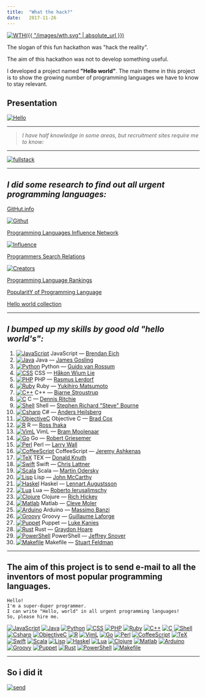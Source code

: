 ```yaml
---
title:  "What the hack?"
date:   2017-11-26
---
```

[![WTH]({{ "/images/wth.svg" | absolute_url }})][WTH]

The slogan of this fun hackathon was "hack the reality".

The aim of this hackathon was not to develop something useful.

I developed a project named **"Hello world"**.
The main theme in this project is to show the growing number of programming languages we have to know to stay relevant.

## Presentation

[![Hello](https://github.com/dmlaziuk/helloworld/raw/master/presentation/hello.png)][HelloWorld]

----
>_I have half knowledge in some areas, but recruitment sites require me to know:_
----

[![fullstack](https://github.com/dmlaziuk/helloworld/raw/master/presentation/fullstack.png)][fullstack]

----
_I did some research to find out all urgent programming languages:_
----

[GitHut.info][Githut]

[![Githut](https://github.com/dmlaziuk/helloworld/raw/master/rank/Githut.png)][Githut]

[Programming Languages Influence Network][Influence]

[![Influence](https://github.com/dmlaziuk/helloworld/raw/master/rank/lang_influence.jpg)][Influence]

[Programmers Search Relations][Creators]

[![Creators](https://github.com/dmlaziuk/helloworld/raw/master/rank/lang_creators.jpg)][Creators]

[Programming Language Rankings](https://dev.by/lenta/tags/рейтинг%20языков%20программирования)

[PopularitY of Programming Language](https://pypl.github.io/PYPL.html)

[Hello world collection](https://helloworldcollection.github.io)

----
_I bumped up my skills by good old "hello world's":_
----

1. [![JavaScript](https://github.com/dmlaziuk/helloworld/raw/master/images/JavaScript.png)](https://developer.mozilla.org/en-US/docs/Web/JavaScript/Guide/Introduction) JavaScript
 — [Brendan Eich](https://en.wikipedia.org/wiki/Brendan_Eich)
2. [![Java](https://github.com/dmlaziuk/helloworld/raw/master/images/Java.png)](https://docs.oracle.com/javase/tutorial/getStarted/application/index.html) Java
 — [James Gosling](https://en.wikipedia.org/wiki/James_Gosling)
3. [![Python](https://github.com/dmlaziuk/helloworld/raw/master/images/Python.png)](https://wiki.python.org/moin/SimplePrograms) Python
 — [Guido van Rossum](https://en.wikipedia.org/wiki/Guido_van_Rossum)
4. [![CSS](https://github.com/dmlaziuk/helloworld/raw/master/images/CSS.png)](http://www.css3-tutorial.net/introduction/hello-css-world/) CSS
 — [Håkon Wium Lie](https://en.wikipedia.org/wiki/Håkon_Wium_Lie)
5. [![PHP](https://github.com/dmlaziuk/helloworld/raw/master/images/PHP.png)](https://www.w3schools.com/php/php_syntax.asp) PHP
 — [Rasmus Lerdorf](https://en.wikipedia.org/wiki/Rasmus_Lerdorf)
6. [![Ruby](https://github.com/dmlaziuk/helloworld/raw/master/images/Ruby.png)](https://www.ruby-lang.org/en/documentation/quickstart/) Ruby
 — [Yukihiro Matsumoto](https://en.wikipedia.org/wiki/Yukihiro_Matsumoto)
7. [![C++](https://github.com/dmlaziuk/helloworld/raw/master/images/Cpp.png)](https://en.wikibooks.org/wiki/C%2B%2B_Programming/Examples/Hello_world) C++
 — [Bjarne Stroustrup](https://en.wikipedia.org/wiki/Bjarne_Stroustrup)
8. [![C](https://github.com/dmlaziuk/helloworld/raw/master/images/C.png)](https://en.wikipedia.org/wiki/%22Hello,_World!%22_program) C
 — [Dennis Ritchie](https://en.wikipedia.org/wiki/Dennis_Ritchie)
9. [![Shell](https://github.com/dmlaziuk/helloworld/raw/master/images/Shell.png)](https://www.shellscript.sh/first.html) Shell
 — [Stephen Richard "Steve" Bourne](https://en.wikipedia.org/wiki/Stephen_R._Bourne)
10. [![Csharp](https://github.com/dmlaziuk/helloworld/raw/master/images/Csharp.png)](https://docs.microsoft.com/en-us/dotnet/csharp/programming-guide/inside-a-program/hello-world-your-first-program) C#
 — [Anders Hejlsberg](https://en.wikipedia.org/wiki/Anders_Hejlsberg)
11. [![ObjectiveC](https://github.com/dmlaziuk/helloworld/raw/master/images/ObjectiveC.png)](https://www.journaldev.com/9512/objective-c-hello-world-tutorial) Objective C
 — [Brad Cox](https://en.wikipedia.org/wiki/Brad_Cox)
12. [![R](https://github.com/dmlaziuk/helloworld/raw/master/images/R.png)](https://www.r-project.org) R
 — [Ross Ihaka](https://en.wikipedia.org/wiki/Ross_Ihaka)
13. [![VimL](https://github.com/dmlaziuk/helloworld/raw/master/images/VimL.png)](http://www.vim.org) VimL
 — [Bram Moolenaar](https://en.wikipedia.org/wiki/Bram_Moolenaar)
14. [![Go](https://github.com/dmlaziuk/helloworld/raw/master/images/Go.png)](https://tour.golang.org/welcome/1) Go
 — [Robert Griesemer](https://github.com/griesemer)
15. [![Perl](https://github.com/dmlaziuk/helloworld/raw/master/images/Perl.png)](https://www.perl.org/learn.html) Perl
 — [Larry Wall](https://en.wikipedia.org/wiki/Larry_Wall)
16. [![CoffeeScript](https://github.com/dmlaziuk/helloworld/raw/master/images/CoffeeScript.png)](http://coffeescript.org) CoffeeScript
 — [Jeremy Ashkenas](https://github.com/jashkenas)
17. [![TeX](https://github.com/dmlaziuk/helloworld/raw/master/images/TEX.png)](https://www.latex-project.org/about/) TEX
 — [Donald Knuth](https://en.wikipedia.org/wiki/Donald_Knuth)
18. [![Swift](https://github.com/dmlaziuk/helloworld/raw/master/images/Swift.png)](https://developer.apple.com/library/content/documentation/Swift/Conceptual/Swift_Programming_Language/GuidedTour.html) Swift
 — [Chris Lattner](https://en.wikipedia.org/wiki/Chris_Lattner)
19. [![Scala](https://github.com/dmlaziuk/helloworld/raw/master/images/Scala.png)](https://www.scala-lang.org/documentation/getting-started.html) Scala
 — [Martin Odersky](https://en.wikipedia.org/wiki/Martin_Odersky)
20. [![Lisp](https://github.com/dmlaziuk/helloworld/raw/master/images/Lisp.png)](https://www.gnu.org/software/emacs/manual/html_node/elisp/index.html) Lisp
 — [John McCarthy](https://en.wikipedia.org/wiki/John_McCarthy_(computer_scientist))
21. [![Haskel](https://github.com/dmlaziuk/helloworld/raw/master/images/Haskell.png)](https://wiki.haskell.org/Haskell_in_5_steps) Haskel
 — [Lennart Augustsson](https://en.wikipedia.org/wiki/Lennart_Augustsson)
22. [![Lua](https://github.com/dmlaziuk/helloworld/raw/master/images/Lua.png)](http://www.lua.org/pil/1.html) Lua
 — [Roberto Ierusalimschy](https://en.wikipedia.org/wiki/Roberto_Ierusalimschy)
23. [![Clojure](https://github.com/dmlaziuk/helloworld/raw/master/images/Clojure.png)](https://clojure.org/about/functional_programming) Clojure
 — [Rich Hickey](https://github.com/richhickey)
24. [![Matlab](https://github.com/dmlaziuk/helloworld/raw/master/images/Matlab.png)](https://www.mathworks.com/help/coder/examples/hello-world.html) Matlab
 — [Cleve Moler](https://en.wikipedia.org/wiki/Cleve_Moler)
25. [![Arduino](https://github.com/dmlaziuk/helloworld/raw/master/images/Arduino.png)](https://www.arduino.cc/en/Tutorial/HelloWorld) Arduino
 — [Massimo Banzi](https://www.ted.com/talks/massimo_banzi_how_arduino_is_open_sourcing_imagination)
26. [![Groovy](https://github.com/dmlaziuk/helloworld/raw/master/images/Groovy.png)](http://groovy-lang.org/syntax.html) Groovy
 — [Guillaume Laforge](https://github.com/glaforge)
27. [![Puppet](https://github.com/dmlaziuk/helloworld/raw/master/images/Puppet.png)](https://puppet.com/docs/puppet/5.0/quick_start_helloworld.html) Puppet
 — [Luke Kanies](https://puppet.com/company/leadership/luke-kanies)
28. [![Rust](https://github.com/dmlaziuk/helloworld/raw/master/images/Rust.png)](https://doc.rust-lang.org/1.1.0/book/hello-world.html) Rust
 — [Graydon Hoare](https://github.com/graydon)
29. [![PowerShell](https://github.com/dmlaziuk/helloworld/raw/master/images/PowerShell.png)](https://technet.microsoft.com/en-us/library/bb963733.aspx) PowerShell
 — [Jeffrey Snover](https://en.wikipedia.org/wiki/Jeffrey_Snover)
30. [![Makefile](https://github.com/dmlaziuk/helloworld/raw/master/images/Makefile.png)](http://pubs.opengroup.org/onlinepubs/9699919799/utilities/make.html) Makefile
 — [Stuart Feldman](https://en.wikipedia.org/wiki/Stuart_Feldman)

----
The aim of this project is to send e-mail to all the inventors of most popular programming languages.
----

```
Hello!
I'm a super-duper programmer.
I can write "Hello, world" in all urgent programming languages!
So, please hire me.
```
[![JavaScript](https://github.com/dmlaziuk/helloworld/raw/master/images/JavaScript.png)](https://developer.mozilla.org/en-US/docs/Web/JavaScript/Guide/Introduction)
[![Java](https://github.com/dmlaziuk/helloworld/raw/master/images/Java.png)](https://docs.oracle.com/javase/tutorial/getStarted/application/index.html)
[![Python](https://github.com/dmlaziuk/helloworld/raw/master/images/Python.png)](https://wiki.python.org/moin/SimplePrograms)
[![CSS](https://github.com/dmlaziuk/helloworld/raw/master/images/CSS.png)](http://www.css3-tutorial.net/introduction/hello-css-world/)
[![PHP](https://github.com/dmlaziuk/helloworld/raw/master/images/PHP.png)](https://www.w3schools.com/php/php_syntax.asp)
[![Ruby](https://github.com/dmlaziuk/helloworld/raw/master/images/Ruby.png)](https://www.ruby-lang.org/en/documentation/quickstart/)
[![C++](https://github.com/dmlaziuk/helloworld/raw/master/images/Cpp.png)](https://en.wikibooks.org/wiki/C%2B%2B_Programming/Examples/Hello_world)
[![C](https://github.com/dmlaziuk/helloworld/raw/master/images/C.png)](https://en.wikipedia.org/wiki/%22Hello,_World!%22_program)
[![Shell](https://github.com/dmlaziuk/helloworld/raw/master/images/Shell.png)](https://www.shellscript.sh/first.html)
[![Csharp](https://github.com/dmlaziuk/helloworld/raw/master/images/Csharp.png)](https://docs.microsoft.com/en-us/dotnet/csharp/programming-guide/inside-a-program/hello-world-your-first-program)
[![ObjectiveC](https://github.com/dmlaziuk/helloworld/raw/master/images/ObjectiveC.png)](https://www.journaldev.com/9512/objective-c-hello-world-tutorial)
[![R](https://github.com/dmlaziuk/helloworld/raw/master/images/R.png)](https://www.r-project.org)
[![VimL](https://github.com/dmlaziuk/helloworld/raw/master/images/VimL.png)](http://www.vim.org)
[![Go](https://github.com/dmlaziuk/helloworld/raw/master/images/Go.png)](https://tour.golang.org/welcome/1)
[![Perl](https://github.com/dmlaziuk/helloworld/raw/master/images/Perl.png)](https://www.perl.org/learn.html)
[![CoffeeScript](https://github.com/dmlaziuk/helloworld/raw/master/images/CoffeeScript.png)](http://coffeescript.org)
[![TeX](https://github.com/dmlaziuk/helloworld/raw/master/images/TEX.png)](https://www.latex-project.org/about/)
[![Swift](https://github.com/dmlaziuk/helloworld/raw/master/images/Swift.png)](https://developer.apple.com/library/content/documentation/Swift/Conceptual/Swift_Programming_Language/GuidedTour.html)
[![Scala](https://github.com/dmlaziuk/helloworld/raw/master/images/Scala.png)](https://www.scala-lang.org/documentation/getting-started.html)
[![Lisp](https://github.com/dmlaziuk/helloworld/raw/master/images/Lisp.png)](https://www.gnu.org/software/emacs/manual/html_node/elisp/index.html)
[![Haskel](https://github.com/dmlaziuk/helloworld/raw/master/images/Haskell.png)](https://wiki.haskell.org/Haskell_in_5_steps)
[![Lua](https://github.com/dmlaziuk/helloworld/raw/master/images/Lua.png)](http://www.lua.org/pil/1.html)
[![Clojure](https://github.com/dmlaziuk/helloworld/raw/master/images/Clojure.png)](https://clojure.org/about/functional_programming)
[![Matlab](https://github.com/dmlaziuk/helloworld/raw/master/images/Matlab.png)](https://www.mathworks.com/help/coder/examples/hello-world.html)
[![Arduino](https://github.com/dmlaziuk/helloworld/raw/master/images/Arduino.png)](https://www.arduino.cc/en/Tutorial/HelloWorld)
[![Groovy](https://github.com/dmlaziuk/helloworld/raw/master/images/Groovy.png)](http://groovy-lang.org/syntax.html)
[![Puppet](https://github.com/dmlaziuk/helloworld/raw/master/images/Puppet.png)](https://puppet.com/docs/puppet/5.0/quick_start_helloworld.html)
[![Rust](https://github.com/dmlaziuk/helloworld/raw/master/images/Rust.png)](https://doc.rust-lang.org/1.1.0/book/hello-world.html)
[![PowerShell](https://github.com/dmlaziuk/helloworld/raw/master/images/PowerShell.png)](https://technet.microsoft.com/en-us/library/bb963733.aspx)
[![Makefile](https://github.com/dmlaziuk/helloworld/raw/master/images/Makefile.png)](http://pubs.opengroup.org/onlinepubs/9699919799/utilities/make.html)

----
So i did it
----

[![send](https://github.com/dmlaziuk/helloworld/raw/master/presentation/send.png)][HelloWorld]

[WTH]: http://wth.by
[HelloWorld]: https://github.com/dmlaziuk/helloworld.git
[fullstack]: https://github.com/dmlaziuk/helloworld/blob/master/technologies.html
[Githut]: http://githut.info
[Influence]: http://exploring-data.com/vis/programming-languages-influence-network/
[Creators]: http://exploring-data.com/vis/programmers-search-relations/
